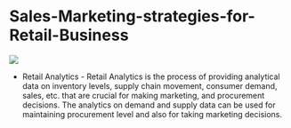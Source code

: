 # Sales-Marketing-strategies-for-Retail-Business
![](https://github.com/pavano1760/Sales-Marketing-strategies-for-Retail-Business/blob/master/retail_symbol.PNG) 
* Retail Analytics - Retail Analytics is the process of providing analytical data on inventory levels, supply chain movement, consumer demand, sales, etc. that are crucial for making marketing, and procurement decisions. The analytics on demand and supply data can be used for maintaining procurement level and also for taking marketing decisions.
